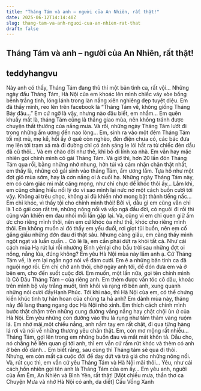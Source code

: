 ```yaml
---
title: "Tháng Tám và anh – người của An Nhiên, rất thật!"
date: 2025-06-12T14:14:40Z
slug: thang-tam-va-anh-nguoi-cua-an-nhien-rat-that
draft: false
---
```


## Tháng Tám và anh – người của An Nhiên, rất thật!

## teddyhangvu

Này anh có thấy, Tháng Tám đang thủ thỉ một bản tình ca, rất vội…
Những ngày đầu Tháng Tám, Hà Nội của em khoác lên mình chiếc váy xòe bồng bềnh trắng tinh, lóng lánh trong làn nắng xiên nghiêng đẹp tuyệt diệu. Em đã thấy mình, reo lên trên facebook là “Tháng Tám về, không giống Tháng Bảy đâu…”
Em cứ ngỡ là vậy, nhưng nào đâu biết, em nhầm…
Em quên khuấy mất là, tháng Tám cũng là tháng giao mùa, nên không tránh được chuyện thất thường của nắng mưa. Và rồi, những ngày Tháng Tám lướt đi trong những ẩm ương đến nao lòng…
Em, sinh ra vào một đêm Tháng Tám tối mịt mù, mẹ kể, hồi ấy ở quê còn nghèo, đèn điện chưa có, các bác đưa mẹ lên tới trạm xá mà đi đường chỉ có ánh sáng le lói hắt ra từ chiếc đèn dầu đã cũ thôi… Và em chào đời như thế, khi bố đi lính xa nhà.
Em vẫn hay mặc nhiên gọi chính mình cô gái Tháng Tám. Và giờ thì, hơn 20 lần đón Tháng Tám qua rồi, bằng những nhớ nhung, hờn tủi và cảm nhận chân thật nhất, em thấy là, những cô gái sinh vào tháng Tám, ẩm ương lắm. Tựa hồ như một đợt gió mùa sớm, hay là cơn nắng oi ả cuối hạ.
Những ngày Tháng Tám này, em có cảm giác mi mắt căng mọng, như chỉ chực để khóc thôi ấy… Lắm khi, em cũng chẳng hiểu nổi lý do vì sao mình lại nức nở một cách buồn cười tới vậy. Không ai trêu chọc, không ai đủ khiến nhớ mong bật thành tiếng nấc… Em chỉ khóc, vì thấy tội cho chính mình thôi!
Bởi vì, dẫu gì em cũng vẫn chỉ là 1 cô gái con rất trẻ, những nông nổi và vấp ngã đầu đời, có nguôi đi rồi thì cũng vấn khiến em đau nhói mỗi lần gặp lại. Và, cũng vì em chỉ quen giữ ấm ức cho riêng mình thôi, nên em cứ khóc òa như thế, khóc cho riêng mình thôi. Em không muốn ai đó thấy em yếu đuối, rơi giọt tủi buồn, nên em cố gắng giấu những đớn đau đi thật sâu. Nhưng càng giấu, em càng thấy mình ngột ngạt và luẩn quẩn…
Có lẽ là, em cần phải dứt ra khỏi tất cả. Như cái cách mùa Hạ rút lui rồi nhường Bình yênlại cho bầu trời sau những đợt oi nồng, nắng lửa, đúng không?
Em yêu Hà Nội mùa này lắm anh ạ. Cứ Tháng Tám về, là em lại ngẩn ngơ nói về đám cưới. Em ê a những bản tình ca đã nguội ngơ rồi. Em chỉ chờ anh thôi, chờ ngày anh tới, để đón đưa em và ở bên em, cho đến suốt cuộc đời. Em muốn, một lần nữa, gọi tên chính mình là Cô Dâu Tháng Tám – của riêng anh. Em thèm được vấn tóc cô dâu, khoác trên mình bộ váy trắng muốt, tinh khôi và rạng rỡ bên anh, xung quanh những nói cười đầyHạnh Phúc. Tới khi nào, thì Hà Nội của em, có thể chứng kiến khúc tình tự hân hoan của chúng ta hả anh?
Em dành mùa này, tháng này để lang thang ngang dọc Hà Nội nhỏ xinh. Em thích cách chính mình bước thật chậm trên những cung đường vắng nắng hay chật chội ùn ứ của Hà Nội. Em yêu những con đường vào thu lá rụng như tấm thảm vàng ruộm lá. Em nhớ mãi,một chiều nắng, anh nắm tay em rất chặt, đi qua từng hàng lá rơi và nói về những thương yêu chân thật. Em, còn mơ mộng rất nhiều…
Tháng Tám, gợi lên trong em những buồn đau và mất mát khôn tả. Dẫu cho, nó chẳng hề liên quan gì tới anh, thì em vẫn cứ rấm rứt khóc và thèm có anh ở bên dỗ dành… Em biết rằng, sau cùng thì Tháng tám sẽ qua đi thôi. Nhưng, em còn mất cả cuộc đời để day dứt và trả giá cho những nông nổi.
Và, rút cục thì, em vẫn cứ yêu Tháng Tám và Hà Nội mãi thôi… Yêu, như cái cách hồn nhiên gọi tên anh là Tháng Tám của em ấy… Em yêu anh, người của Ấm Êm, An Nhiên và Bình Yên, rất thật!
[Một chiều mưa, thẩn thơ ca Chuyện Mưa và nhớ Hà Nội có anh, da diết]
Cầu Vồng Xanh